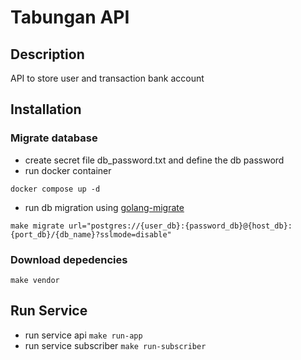# Tabungan API

## Description

API to store user and transaction bank account


## Installation
### Migrate database
- create secret file db_password.txt and define the db password
- run docker container
```
docker compose up -d
```
- run db migration using [golang-migrate](https://github.com/golang-migrate/migrate)
```
make migrate url="postgres://{user_db}:{password_db}@{host_db}:{port_db}/{db_name}?sslmode=disable"
```
### Download depedencies
`make vendor`

## Run Service
- run service api
```make run-app```
- run service subscriber
```make run-subscriber```